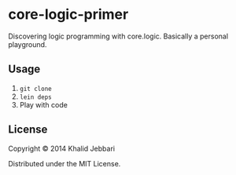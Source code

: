 # core-logic-primer

Discovering logic programming with core.logic. Basically a personal playground.

## Usage

1. `git clone`
2. `lein deps`
3. Play with code

## License

Copyright © 2014 Khalid Jebbari

Distributed under the MIT License.
